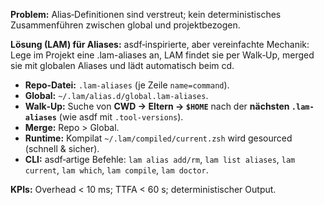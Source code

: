 **Problem:** Alias‑Definitionen sind verstreut; kein deterministisches Zusammenführen zwischen global und projektbezogen.

**Lösung (LAM) für Aliases:** asdf‑inspirierte, aber vereinfachte Mechanik:
Lege im Projekt eine .lam-aliases an, LAM findet sie per Walk‑Up, merged sie mit globalen Aliases und lädt automatisch beim cd.

- **Repo‑Datei:** `.lam-aliases` (je Zeile `name=command`).
- **Global:** `~/.lam/alias.d/global.lam-aliases`.
- **Walk‑Up:** Suche von **CWD → Eltern → `$HOME`** nach der **nächsten `.lam-aliases`** (wie asdf mit `.tool-versions`).
- **Merge:** Repo > Global.
- **Runtime:** Kompilat `~/.lam/compiled/current.zsh` wird gesourced (schnell & sicher).
- **CLI:** asdf‑artige Befehle: `lam alias add/rm`, `lam list aliases`, `lam current`, `lam which`, `lam compile`, `lam doctor`.

**KPIs:** Overhead < 10 ms; TTFA < 60 s; deterministischer Output.

